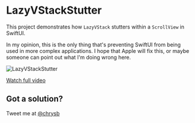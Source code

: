 
# LazyVStackStutter
This project demonstrates how `LazyVStack` stutters within a `ScrollView` in SwiftUI.

In my opinion, this is the only thing that's preventing SwiftUI from being used in more complex applications. I hope that Apple will fix this, or maybe someone can point out what I'm doing wrong here.

![LazyVStackStutter](https://user-images.githubusercontent.com/120388/126373824-a6b9214e-4515-4f46-934c-24f78881c606.gif)

[Watch full video](https://www.youtube.com/watch?v=_xT89lZcUAc)

## Got a solution?
Tweet me at [@chrysb](https://twitter.com/chrysb)
